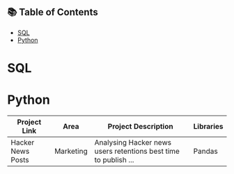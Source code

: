 ## 📚 Table of Contents
- [SQL](#sql)
- [Python](#python)

# SQL

# Python
| Project Link | Area | Project Description | Libraries |    
|---|---|---|---|
| Hacker News Posts | Marketing | Analysing Hacker news users retentions best time to publish ... | Pandas |
